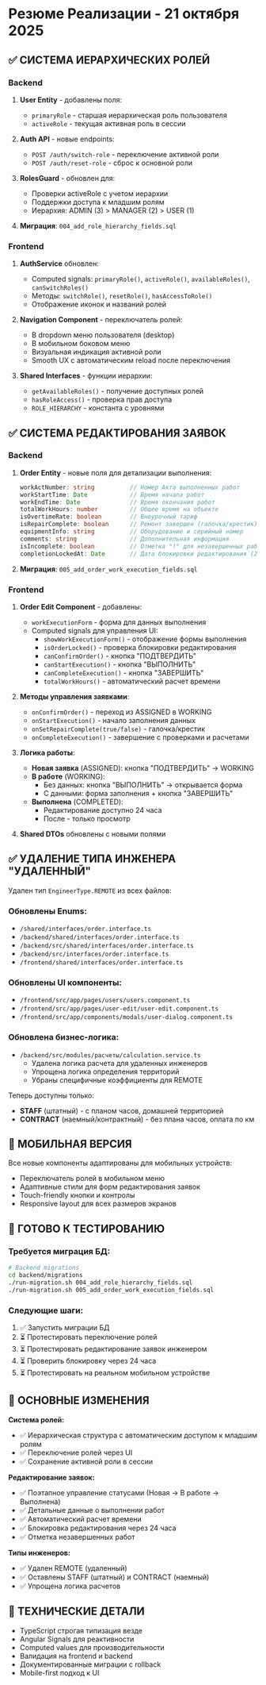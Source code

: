 # Резюме Реализации - 21 октября 2025

## ✅ СИСТЕМА ИЕРАРХИЧЕСКИХ РОЛЕЙ

### Backend
1. **User Entity** - добавлены поля:
   - `primaryRole` - старшая иерархическая роль пользователя
   - `activeRole` - текущая активная роль в сессии
   
2. **Auth API** - новые endpoints:
   - `POST /auth/switch-role` - переключение активной роли
   - `POST /auth/reset-role` - сброс к основной роли
   
3. **RolesGuard** - обновлен для:
   - Проверки activeRole с учетом иерархии
   - Поддержки доступа к младшим ролям
   - Иерархия: ADMIN (3) > MANAGER (2) > USER (1)

4. **Миграция**: `004_add_role_hierarchy_fields.sql`

### Frontend
1. **AuthService** обновлен:
   - Computed signals: `primaryRole()`, `activeRole()`, `availableRoles()`, `canSwitchRoles()`
   - Методы: `switchRole()`, `resetRole()`, `hasAccessToRole()`
   - Отображение иконок и названий ролей

2. **Navigation Component** - переключатель ролей:
   - В dropdown меню пользователя (desktop)
   - В мобильном боковом меню
   - Визуальная индикация активной роли
   - Smooth UX с автоматическим reload после переключения

3. **Shared Interfaces** - функции иерархии:
   - `getAvailableRoles()` - получение доступных ролей
   - `hasRoleAccess()` - проверка прав доступа
   - `ROLE_HIERARCHY` - константа с уровнями

## ✅ СИСТЕМА РЕДАКТИРОВАНИЯ ЗАЯВОК

### Backend

1. **Order Entity** - новые поля для детализации выполнения:
   ```typescript
   workActNumber: string          // Номер Акта выполненных работ
   workStartTime: Date            // Время начала работ
   workEndTime: Date              // Время окончания работ
   totalWorkHours: number         // Общее время на объекте
   isOvertimeRate: boolean        // Внеурочный тариф
   isRepairComplete: boolean      // Ремонт завершен (галочка/крестик)
   equipmentInfo: string          // Оборудование и серийный номер
   comments: string               // Дополнительная информация
   isIncomplete: boolean          // Отметка "!" для незавершенных работ
   completionLockedAt: Date       // Дата блокировки редактирования (24ч)
   ```

2. **Миграция**: `005_add_order_work_execution_fields.sql`

### Frontend

1. **Order Edit Component** - добавлены:
   - `workExecutionForm` - форма для данных выполнения
   - Computed signals для управления UI:
     - `showWorkExecutionForm()` - отображение формы выполнения
     - `isOrderLocked()` - проверка блокировки редактирования
     - `canConfirmOrder()` - кнопка "ПОДТВЕРДИТЬ"
     - `canStartExecution()` - кнопка "ВЫПОЛНИТЬ"
     - `canCompleteExecution()` - кнопка "ЗАВЕРШИТЬ"
     - `totalWorkHours()` - автоматический расчет времени

2. **Методы управления заявками**:
   - `onConfirmOrder()` - переход из ASSIGNED в WORKING
   - `onStartExecution()` - начало заполнения данных
   - `onSetRepairComplete(true/false)` - галочка/крестик
   - `onCompleteExecution()` - завершение с проверками и расчетами

3. **Логика работы**:
   - **Новая заявка** (ASSIGNED): кнопка "ПОДТВЕРДИТЬ" → WORKING
   - **В работе** (WORKING): 
     - Без данных: кнопка "ВЫПОЛНИТЬ" → открывается форма
     - С данными: форма заполнения + кнопка "ЗАВЕРШИТЬ"
   - **Выполнена** (COMPLETED):
     - Редактирование доступно 24 часа
     - После - только просмотр

4. **Shared DTOs** обновлены с новыми полями

## ✅ УДАЛЕНИЕ ТИПА ИНЖЕНЕРА "УДАЛЕННЫЙ"

Удален тип `EngineerType.REMOTE` из всех файлов:

### Обновлены Enums:
- `/shared/interfaces/order.interface.ts`
- `/backend/shared/interfaces/order.interface.ts`
- `/backend/src/shared/interfaces/order.interface.ts`
- `/backend/src/interfaces/order.interface.ts`
- `/frontend/shared/interfaces/order.interface.ts`

### Обновлены UI компоненты:
- `/frontend/src/app/pages/users/users.component.ts`
- `/frontend/src/app/pages/user-edit/user-edit.component.ts`
- `/frontend/src/app/components/modals/user-dialog.component.ts`

### Обновлена бизнес-логика:
- `/backend/src/modules/расчеты/calculation.service.ts`
  - Удалена логика расчета для удаленных инженеров
  - Упрощена логика определения территорий
  - Убраны специфичные коэффициенты для REMOTE

Теперь доступны только:
- **STAFF** (штатный) - с планом часов, домашней территорией
- **CONTRACT** (наемный/контрактный) - без плана часов, оплата по км

## 📱 МОБИЛЬНАЯ ВЕРСИЯ

Все новые компоненты адаптированы для мобильных устройств:
- Переключатель ролей в мобильном меню
- Адаптивные стили для форм редактирования заявок
- Touch-friendly кнопки и контролы
- Responsive layout для всех размеров экранов

## 🚀 ГОТОВО К ТЕСТИРОВАНИЮ

### Требуется миграция БД:
```bash
# Backend migrations
cd backend/migrations
./run-migration.sh 004_add_role_hierarchy_fields.sql
./run-migration.sh 005_add_order_work_execution_fields.sql
```

### Следующие шаги:
1. ✅ Запустить миграции БД
2. ⏳ Протестировать переключение ролей
3. ⏳ Протестировать редактирование заявок инженером
4. ⏳ Проверить блокировку через 24 часа
5. ⏳ Протестировать на реальном мобильном устройстве

## 🎯 ОСНОВНЫЕ ИЗМЕНЕНИЯ

**Система ролей:**
- ✅ Иерархическая структура с автоматическим доступом к младшим ролям
- ✅ Переключение ролей через UI
- ✅ Сохранение активной роли в сессии

**Редактирование заявок:**
- ✅ Поэтапное управление статусами (Новая → В работе → Выполнена)
- ✅ Детальные данные о выполнении работ
- ✅ Автоматический расчет времени
- ✅ Блокировка редактирования через 24 часа
- ✅ Отметка незавершенных работ

**Типы инженеров:**
- ✅ Удален REMOTE (удаленный)
- ✅ Оставлены STAFF (штатный) и CONTRACT (наемный)
- ✅ Упрощена логика расчетов

## 📝 ТЕХНИЧЕСКИЕ ДЕТАЛИ

- TypeScript строгая типизация везде
- Angular Signals для реактивности
- Computed values для производительности
- Валидация на frontend и backend
- Документированные миграции с rollback
- Mobile-first подход к UI

